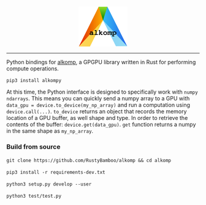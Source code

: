 <p align="center">
  <img width="25%" src="https://github.com/RustyBamboo/alkomp/raw/main/docs/alkomp-logo.png">
</p>

--------------------------------------------------------------------

Python bindings for [alkomp](https://github.com/RustyBamboo/alkomp), a GPGPU library written in Rust for performing compute operations.

```
pip3 install alkompy
```

At this time, the Python interface is designed to specifically work with `numpy ndarrays`. This means you can quickly send a numpy array to a GPU with `data_gpu = device.to_device(my_np_array)` and run a computation using `device.call(...)`. `to_device` returns an object that records the memory location of a GPU buffer, as well shape and type. In order to retrieve the contents of the buffer: `device.get(data_gpu)`. `get` function returns a numpy in the same shape as `my_np_array`.

### Build from source

`git clone https://github.com/RustyBamboo/alkomp && cd alkomp`

`pip3 install -r requirements-dev.txt`

`python3 setup.py develop --user`

`python3 test/test.py`